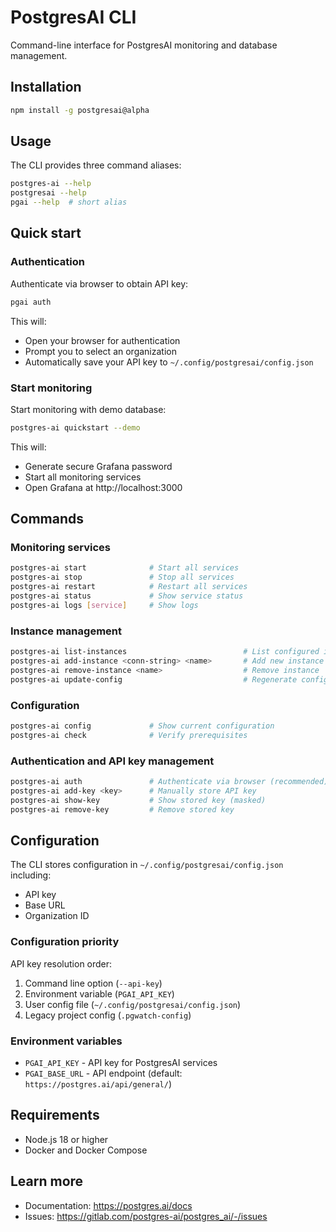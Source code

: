 # PostgresAI CLI

Command-line interface for PostgresAI monitoring and database management.

## Installation

```bash
npm install -g postgresai@alpha
```

## Usage

The CLI provides three command aliases:
```bash
postgres-ai --help
postgresai --help
pgai --help  # short alias
```

## Quick start

### Authentication

Authenticate via browser to obtain API key:
```bash
pgai auth
```

This will:
- Open your browser for authentication
- Prompt you to select an organization
- Automatically save your API key to `~/.config/postgresai/config.json`

### Start monitoring

Start monitoring with demo database:
```bash
postgres-ai quickstart --demo
```

This will:
- Generate secure Grafana password
- Start all monitoring services
- Open Grafana at http://localhost:3000

## Commands

### Monitoring services
```bash
postgres-ai start              # Start all services
postgres-ai stop               # Stop all services
postgres-ai restart            # Restart all services
postgres-ai status             # Show service status
postgres-ai logs [service]     # Show logs
```

### Instance management
```bash
postgres-ai list-instances                          # List configured instances
postgres-ai add-instance <conn-string> <name>       # Add new instance
postgres-ai remove-instance <name>                  # Remove instance
postgres-ai update-config                           # Regenerate config files
```

### Configuration
```bash
postgres-ai config             # Show current configuration
postgres-ai check              # Verify prerequisites
```

### Authentication and API key management
```bash
postgres-ai auth               # Authenticate via browser (recommended)
postgres-ai add-key <key>      # Manually store API key
postgres-ai show-key           # Show stored key (masked)
postgres-ai remove-key         # Remove stored key
```

## Configuration

The CLI stores configuration in `~/.config/postgresai/config.json` including:
- API key
- Base URL
- Organization ID

### Configuration priority

API key resolution order:
1. Command line option (`--api-key`)
2. Environment variable (`PGAI_API_KEY`)
3. User config file (`~/.config/postgresai/config.json`)
4. Legacy project config (`.pgwatch-config`)

### Environment variables

- `PGAI_API_KEY` - API key for PostgresAI services
- `PGAI_BASE_URL` - API endpoint (default: `https://postgres.ai/api/general/`)

## Requirements

- Node.js 18 or higher
- Docker and Docker Compose

## Learn more

- Documentation: https://postgres.ai/docs
- Issues: https://gitlab.com/postgres-ai/postgres_ai/-/issues

